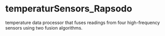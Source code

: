 # temperaturSensors_Rapsodo
temperature data processor that fuses readings from four high-frequency sensors using two fusion algorithms.
